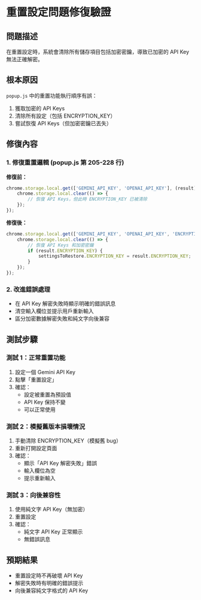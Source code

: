 # 重置設定問題修復驗證

## 問題描述
在重置設定時，系統會清除所有儲存項目包括加密密鑰，導致已加密的 API Key 無法正確解密。

## 根本原因
`popup.js` 中的重置功能執行順序有誤：
1. 獲取加密的 API Keys
2. 清除所有設定（包括 ENCRYPTION_KEY）
3. 嘗試恢復 API Keys（但加密密鑰已丟失）

## 修復內容

### 1. 修復重置邏輯 (popup.js 第 205-228 行)
**修復前：**
```javascript
chrome.storage.local.get(['GEMINI_API_KEY', 'OPENAI_API_KEY'], (result) => {
    chrome.storage.local.clear(() => {
        // 恢復 API Keys，但此時 ENCRYPTION_KEY 已被清除
    });
});
```

**修復後：**
```javascript
chrome.storage.local.get(['GEMINI_API_KEY', 'OPENAI_API_KEY', 'ENCRYPTION_KEY'], (result) => {
    chrome.storage.local.clear(() => {
        // 恢復 API Keys 和加密密鑰
        if (result.ENCRYPTION_KEY) {
            settingsToRestore.ENCRYPTION_KEY = result.ENCRYPTION_KEY;
        }
    });
});
```

### 2. 改進錯誤處理
- 在 API Key 解密失敗時顯示明確的錯誤訊息
- 清空輸入欄位並提示用戶重新輸入
- 區分加密數據解密失敗和純文字向後兼容

## 測試步驟

### 測試 1：正常重置功能
1. 設定一個 Gemini API Key
2. 點擊「重置設定」
3. 確認：
   - 設定被重置為預設值
   - API Key 保持不變
   - 可以正常使用

### 測試 2：模擬舊版本損壞情況
1. 手動清除 ENCRYPTION_KEY（模擬舊 bug）
2. 重新打開設定頁面
3. 確認：
   - 顯示「API Key 解密失敗」錯誤
   - 輸入欄位為空
   - 提示重新輸入

### 測試 3：向後兼容性
1. 使用純文字 API Key（無加密）
2. 重置設定
3. 確認：
   - 純文字 API Key 正常顯示
   - 無錯誤訊息

## 預期結果
- 重置設定時不再破壞 API Key
- 解密失敗時有明確的錯誤提示
- 向後兼容純文字格式的 API Key
